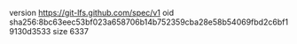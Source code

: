 version https://git-lfs.github.com/spec/v1
oid sha256:8bc63eec53bf023a658706b14b752359cba28e58b54069fbd2c6bf19130d3533
size 6337
